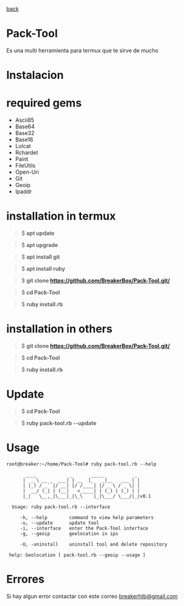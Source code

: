 [back](./index.md)

# Pack-Tool
Es una multi herramienta para termux
que te sirve de mucho

# Instalacion
# required gems

 - Ascii85
 - Base64
 - Base32
 - Base16
 - Lolcat
 - Rchardet
 - Paint
 - FileUtils
 - Open-Uri
 - Git
 - Geoip
 - Ipaddr

# installation in termux

> $ **apt update**

> $ **apt upgrade**

> $ **apt install git**

> $ **apt install ruby**

> $ **git clone https://github.com/BreakerBox/Pack-Tool.git/**

> $ **cd Pack-Tool**

> $ **ruby install.rb**

# installation in others

> $ **git clone https://github.com/BreakerBox/Pack-Tool.git/**

> $ **cd Pack-Tool**

> $ **ruby install.rb**

# Update

> $ **cd Pack-Tool**

> $ **ruby pack-tool.rb --update**

# Usage
```
root@breaker:~/home/Pack-Tool# ruby pack-tool.rb --help

       ____            _       _____           _
      |  _ \ __ _  ___| | __  |_   _|__   ___ | |
      | |_) / _` |/ __| |/ /____| |/ _ \ / _ \| |
      |  __/ (_| | (__|   <_____| | (_) | (_) | |
      |_|   \__,_|\___|_|\_\    |_|\___/ \___/|_|v0.1

  Usage: ruby pack-tool.rb --interface

     -h, --help        command to view help parameters
     -u, --update      update tool
     -i, --interface   enter the Pack-Tool interface
     -g, --geoip       geolocation in ips

     -U, -uninstall    uninstall tool and delete repository

 help: Geolocation [ pack-tool.rb --geoip --usage ]
```
# Errores

Si hay algun error contactar con
este correo breakerhtb@gmail.com

